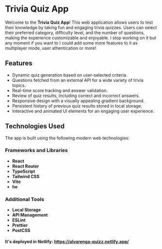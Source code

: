 # Trivia Quiz App

Welcome to the **Trivia Quiz App**! This web application allows users to test their knowledge by taking fun and engaging trivia quizzes. Users can select their preferred category, difficulty level, and the number of questions, making the experience customizable and enjoyable. I stop working on it but any moment if you want to I could add some more features to it as multiplayer mode, user athentication or more!

## Features

- Dynamic quiz generation based on user-selected criteria.
- Questions fetched from an external API for a wide variety of trivia topics.
- Real-time score tracking and answer validation.
- Review of quiz results, including correct and incorrect answers.
- Responsive design with a visually appealing gradient background.
- Persistent history of previous quiz results stored in local storage.
- Interactive and animated UI elements for an engaging user experience.

## Technologies Used

The app is built using the following modern web technologies:

### Frameworks and Libraries

- **React**
- **React Router**
- **TypeScript**
- **Tailwind CSS**
- **Vite**
- **he**

### Additional Tools

- **Local Storage**
- **API Management**
- **ESLint**
- **Prettier**
- **PostCSS**

#### It's deployed in Netlify: https://alvarenga-quizz.netlify.app/
